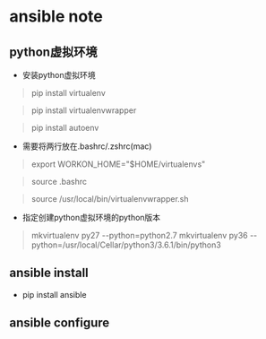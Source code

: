 # ansible note

## python虚拟环境

- 安装python虚拟环境

> pip install virtualenv

> pip install virtualenvwrapper

> pip install autoenv

- 需要将两行放在.bashrc/.zshrc(mac)

> export WORKON_HOME="$HOME/virtualenvs"

> source  .bashrc

> source /usr/local/bin/virtualenvwrapper.sh

- 指定创建python虚拟环境的python版本
> mkvirtualenv py27 --python=python2.7
> mkvirtualenv py36  --python=/usr/local/Cellar/python3/3.6.1/bin/python3


## ansible install
-  pip install ansible


## ansible configure




